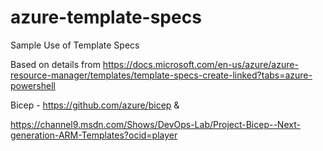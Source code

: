 # azure-template-specs

Sample Use of Template Specs

Based on details from https://docs.microsoft.com/en-us/azure/azure-resource-manager/templates/template-specs-create-linked?tabs=azure-powershell

Bicep - https://github.com/azure/bicep & 

https://channel9.msdn.com/Shows/DevOps-Lab/Project-Bicep--Next-generation-ARM-Templates?ocid=player